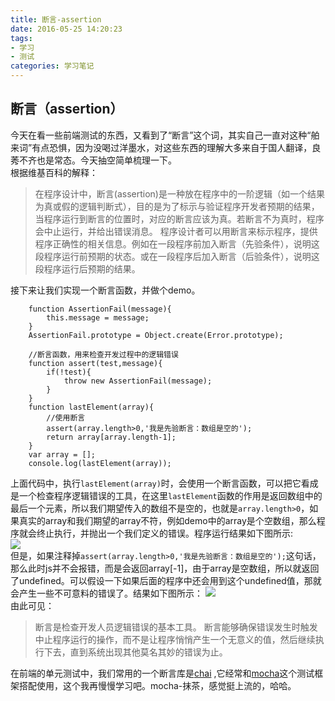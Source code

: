 ```yaml
---
title: 断言-assertion
date: 2016-05-25 14:20:23
tags:
- 学习
- 测试
categories: 学习笔记
---
```

## 断言（assertion）
今天在看一些前端测试的东西，又看到了“断言”这个词，其实自己一直对这种“舶来词”有点恐惧，因为没喝过洋墨水，对这些东西的理解大多来自于国人翻译，良莠不齐也是常态。今天抽空简单梳理一下。  
根据维基百科的解释：
> 在程序设计中，断言(assertion)是一种放在程序中的一阶逻辑（如一个结果为真或假的逻辑判断式），目的是为了标示与验证程序开发者预期的结果，当程序运行到断言的位置时，对应的断言应该为真。若断言不为真时，程序会中止运行，并给出错误消息。
> 程序设计者可以用断言来标示程序，提供程序正确性的相关信息。例如在一段程序前加入断言（先验条件），说明这段程序运行前预期的状态。或在一段程序后加入断言（后验条件），说明这段程序运行后预期的结果。  



接下来让我们实现一个断言函数，并做个demo。  

		function AssertionFail(message){
			this.message = message;
		}
		AssertionFail.prototype = Object.create(Error.prototype);
		
		//断言函数，用来检查开发过程中的逻辑错误
		function assert(test,message){
		 	if(!test){
		 		throw new AssertionFail(message);
		 	}
		}
		function lastElement(array){
			//使用断言
			assert(array.length>0,'我是先验断言：数组是空的');
			return array[array.length-1];
		}
		var array = [];
		console.log(lastElement(array));

上面代码中，执行`lastElement(array)`时，会使用一个断言函数，可以把它看成是一个检查程序逻辑错误的工具，在这里`lastElement`函数的作用是返回数组中的最后一个元素，所以我们期望传入的数组不是空的，也就是`array.length>0`，如果真实的array和我们期望的array不符，例如demo中的array是个空数组，那么程序就会终止执行，并抛出一个我们定义的错误。程序运行结果如下图所示:  
![](/image/assert/1.png)  
但是，如果注释掉`assert(array.length>0,'我是先验断言：数组是空的');`这句话，那么此时js并不会报错，而是会返回array[-1]，由于array是空数组，所以就返回了undefined。可以假设一下如果后面的程序中还会用到这个undefined值，那就会产生一些不可意料的错误了。结果如下图所示：
![](/image/assert/2.png)  
由此可见：
>断言是检查开发人员逻辑错误的基本工具。
>断言能够确保错误发生时触发中止程序运行的操作，而不是让程序悄悄产生一个无意义的值，然后继续执行下去，直到系统出现其他莫名其妙的错误为止。

在前端的单元测试中，我们常用的一个断言库是[chai](http://chaijs.com/)  ,它经常和[mocha](https://mochajs.org/)这个测试框架搭配使用，这个我再慢慢学习吧。mocha-抹茶，感觉挺上流的，哈哈。



